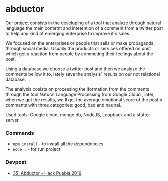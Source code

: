 # abductor

Our project consists in the developing of a tool that analyze through natural language the main contetnt and intetention of a comment from a twitter post to help any kind of emerging enterprise to improve it´s sales.

We focused on the enterprises or people that sells or make propaganda through social media. Usually the products or services offered on post which get a reaction from people by commeting their feelings about the post.

Using a database we choose a twitter post and then we analyze the comments bellow it to, lately save the analysis´ results on our not relational database.

The analysis cosists on processing the iformation from the comments through the tool Natural Language Processing from Google Cloud , later, when we got the results, we´ll get the average emotional score of the post´s comments with three categories: good, bad and neutral.

Used tools: Google cloud, mongo db, NodeJS, Loopback and a stutter server.

### Commands
+ `npm install` - to install all the dependencies
+ `node .` - for run project


### Devpost
+ [35: Abductor - Hack Puebla 2019](https://devpost.com/software/analisis-tweets)